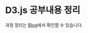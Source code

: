 # D3.js 공부내용 정리

과정 정리는 [Blog](https://velog.io/@smooth97/-Data-Visualizing-%EB%8D%B0%EC%9D%B4%ED%84%B0%EB%A5%BC-%EC%8B%9C%EA%B0%81%ED%99%94-%ED%95%B4%EC%95%BC-%ED%95%98%EB%8A%94-%EC%9D%B4%EC%9C%A0-62k1mxxkam)에서 확인할 수 있습니다.
